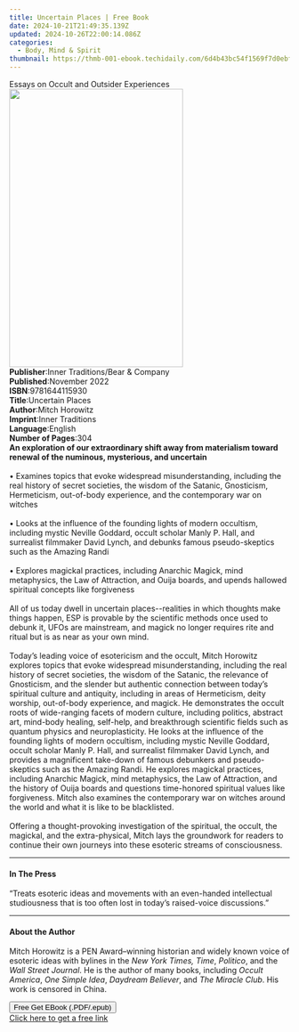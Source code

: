 ```yaml
---
title: Uncertain Places | Free Book
date: 2024-10-21T21:49:35.139Z
updated: 2024-10-26T22:00:14.086Z
categories:
  - Body, Mind & Spirit
thumbnail: https://thmb-001-ebook.techidaily.com/6d4b43bc54f1569f7d0ebf181e150dddbc4616e671be97dbcb06427eacf6f194.jpg
---
```

<main id="book-container">
  <div class="flex flex-col">
    <div class="book-brief flex-1 py-6 px-4 sm:p-6 md:py-10 md:px-8">
      <!-- brief-->
      <div class="book-brief-main">
        Essays on Occult and Outsider Experiences
      </div>
    </div>
    <div
      class="book-meta-info flex-1 grid gap-4 col-start-1 col-end-3 row-start-1 sm:mb-6 sm:grid-cols-4 lg:gap-6 lg:col-start-2 lg:row-end-6 lg:row-span-6 lg:mb-0"
    >
      <div
        class="book-meta-info-left place-content-center mt-4 p-4 text-sm leading-6 col-start-2 col-span-2 dark:text-slate-400"
      >
        <img
          class="w-full h-500 object-cover rounded-lg sm:h-255 sm:col-span-2 lg:col-span-full"
          src="https://img-001-ebook.techidaily.com/10c10606a2f68e33095ca8ba193a23c81387b2bcea3b956bcb02679ede72729b.jpg"
          alt=""
          width="312"
          height="500"
        />
      </div>
      <div
        class="book-meta-info-right mt-2 col-start-1 row-start-2 col-span-3 self-center"
      >
        <!-- meta data  -->
        <div class="flex flex-col px-4 md:px-8">
          <div class="flex-1">
            <strong>Publisher</strong>:<span class="px-2"
              >Inner Traditions/Bear &amp; Company</span
            >
          </div>
          <div class="flex-1">
            <strong>Published</strong>:<span class="px-2">November 2022</span>
          </div>
          <div class="flex-1">
            <strong>ISBN</strong>:<span class="px-2">9781644115930</span>
          </div>
          <div class="flex-1">
            <strong>Title</strong>:<span class="px-2">Uncertain Places</span>
          </div>
          <div class="flex-1">
            <strong>Author</strong>:<span class="px-2">Mitch Horowitz</span>
          </div>
          <div class="flex-1">
            <strong>Imprint</strong>:<span class="px-2">Inner Traditions</span>
          </div>
          <div class="flex-1">
            <strong>Language</strong>:<span class="px-2">English</span>
          </div>
          <div class="flex-1">
            <strong>Number of Pages</strong>:<span class="px-2">304</span>
          </div>
        </div>
      </div>
    </div>
    <div class="book-description flex-1 py-6 px-4 sm:p-6 md:py-10 md:px-8">
      <div class="book-description-main">
        <div accordion-content="" id="description">
          <b
            >An exploration of our extraordinary shift away from materialism
            toward renewal of the numinous, mysterious, and uncertain</b
          ><br /><br />• Examines topics that evoke widespread misunderstanding,
          including the real history of secret societies, the wisdom of the
          Satanic, Gnosticism, Hermeticism, out-of-body experience, and the
          contemporary war on witches<br /><br />• Looks at the influence of the
          founding lights of modern occultism, including mystic Neville Goddard,
          occult scholar Manly P. Hall, and surrealist filmmaker David Lynch,
          and debunks famous pseudo-skeptics such as the Amazing Randi<br /><br />•
          Explores magickal practices, including Anarchic Magick, mind
          metaphysics, the Law of Attraction, and Ouija boards, and upends
          hallowed spiritual concepts like forgiveness<br /><br />All of us
          today dwell in uncertain places--realities in which thoughts make
          things happen, ESP is provable by the scientific methods once used to
          debunk it, UFOs are mainstream, and magick no longer requires rite and
          ritual but is as near as your own mind. <br /><br />Today’s leading
          voice of esotericism and the occult, Mitch Horowitz explores topics
          that evoke widespread misunderstanding, including the real history of
          secret societies, the wisdom of the Satanic, the relevance of
          Gnosticism, and the slender but authentic connection between today’s
          spiritual culture and antiquity, including in areas of Hermeticism,
          deity worship, out-of-body experience, and magick. He demonstrates the
          occult roots of wide-ranging facets of modern culture, including
          politics, abstract art, mind-body healing, self-help, and breakthrough
          scientific fields such as quantum physics and neuroplasticity. He
          looks at the influence of the founding lights of modern occultism,
          including mystic Neville Goddard, occult scholar Manly P. Hall, and
          surrealist filmmaker David Lynch, and provides a magnificent take-down
          of famous debunkers and pseudo-skeptics such as the Amazing Randi. He
          explores magickal practices, including Anarchic Magick, mind
          metaphysics, the Law of Attraction, and the history of Ouija boards
          and questions time-honored spiritual values like forgiveness. Mitch
          also examines the contemporary war on witches around the world and
          what it is like to be blacklisted. <br /><br />Offering a
          thought-provoking investigation of the spiritual, the occult, the
          magickal, and the extra-physical, Mitch lays the groundwork for
          readers to continue their own journeys into these esoteric streams of
          consciousness.
        </div>
        <div class="accordion-fader"></div>
      </div>
    </div>
    <div class="book-excerpts flex-1 py-6 px-4 sm:p-6 md:py-10 md:px-8">
      <!-- excerpts-->
      <div class="book-excerpts-main">
        <hr />
        <h4 class="placeholder placeholder-heading">
          <span>In The Press</span>
        </h4>
        <p>
          “Treats esoteric ideas and movements with an even-handed intellectual
          studiousness that is too often lost in today’s raised-voice
          discussions.”
        </p>
      </div>
    </div>
    <div class="book-about-author flex-1 py-6 px-4 sm:p-6 md:py-10 md:px-8">
      <!-- about author-->
      <div class="book-main-author-main">
        <hr />
        <h4 class="placeholder placeholder-heading">
          <span>About the Author</span>
        </h4>
        <p>
          Mitch Horowitz is a PEN Award–winning historian and widely known voice
          of esoteric ideas with bylines in the <i>New York Times, Time</i>,
          <i>Politico</i>, and the <i>Wall Street Journal</i>. He is the author
          of many books, including <i>Occult America</i>,
          <i>One Simple Idea</i>, <i>Daydream Believer</i>, and
          <i>The Miracle Club</i>. His work is censored in China.
        </p>
      </div>
    </div>
    <div class="book-free-get flex-1 py-6 px-4 sm:p-6 md:py-10 md:px-8">
      <button
        id="btn-free-get"
        class="bg-blue-500 hover:bg-blue-700 text-white font-bold py-2 px-4 rounded"
      >
        Free Get EBook (.PDF/.epub)
      </button>
      <div id="countdown-display" class="px-2 text-lg mt-2"></div>
      <a
        id="free-link"
        class="hidden bg-blue-500 hover:bg-blue-700 text-white font-bold py-2 px-4 rounded"
        href="https://www.ebooks.com/en-us/book/210500815/uncertain-places/mitch-horowitz/"
        target="_blank"
        >Click here to get a free link</a
      >
    </div>
    <script>
      let countdownTime = 0;
      let countdownInterval = null;
      document
        .getElementById('btn-free-get')
        .addEventListener('click', startCountdown);
      function startCountdown() {
        countdownTime = new Date().getTime() + 60000 * 3;
        countdownInterval = setInterval(updateCountdown, 1000);
        document.getElementById('btn-free-get').disabled = true;
        document
          .getElementById('btn-free-get')
          .classList.add('bg-gray-500', 'cursor-not-allowed');
      }
      function updateCountdown() {
        let currentTime = new Date().getTime();
        let timeLeft = countdownTime - currentTime;
        let secondsLeft = Math.floor(timeLeft / 1000);
        document.getElementById('countdown-display').innerHTML =
          `Remaining time: ${secondsLeft} seconds.`;
        if (secondsLeft <= 0) {
          clearInterval(countdownInterval);
          document.getElementById('btn-free-get').classList.add('hidden');
          document.getElementById('free-link').classList.remove('hidden');
          document.getElementById('countdown-display').innerHTML = '';
        }
      }
    </script>
  </div>
</main>

<ins class="adsbygoogle"
      style="display:block"
      data-ad-client="ca-pub-7571918770474297"
      data-ad-slot="8358498916"
      data-ad-format="auto"
      data-full-width-responsive="true"></ins>
    